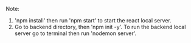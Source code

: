 Note:

1. 'npm install' then run 'npm start' to start the react local server.
2. Go to backend directory, then 'npm init -y'. To run the backend local server go to terminal then run 'nodemon server'.
